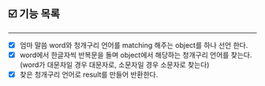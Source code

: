 ## ☑️ 기능 목록
---
- [x] 엄마 말씀 word와 청개구리 언어를 matching 해주는 object를 하나 선언 한다.
- [x] word에서 한글자씩 반복문을 돌며 object에서 해당하는 청개구리 언어를 찾는다. (word가 대문자일 경우 대문자로, 소문자일 경우 소문자로 찾는다)
- [x] 찾은 청개구리 언어로 result를 만들어 반환한다.